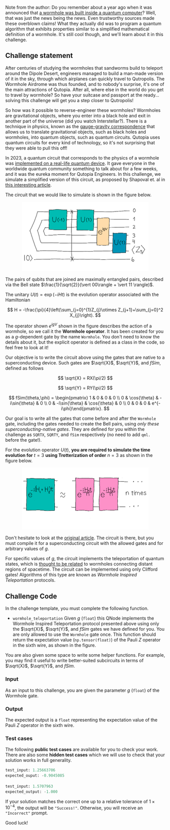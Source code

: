 Note from the author: Do you remember about a year ago when it was announced that [a wormhole was built inside a quantum computer](https://www.quantamagazine.org/physicists-create-a-wormhole-using-a-quantum-computer-20221130/)? Well, that was just the news being the news. Even trustworthy sources made these overblown claims! What they actually did was to program a quantum algorithm that exhibits properties similar to a simplified mathematical definition of a wormhole. It's still cool though, and we'll learn about it in this challenge. 



## Challenge statement

After centuries of studying the wormholes that sandworms build to teleport around the Dipole Desert, engineers managed to build a man-made version of it in the sky, through which airplanes can quickly travel to Qutropolis. The Wormhole Airdrome was thus founded, and to nobody's surprise, it's one of the main attractions of Qutopia. After all, where else in the world do you get to travel by wormhole? So have your suitcase and passport at the ready... solving this challenge will get you a step closer to Qutropolis!

So how was it possible to reverse-engineer these wormholes? Wormholes are gravitational objects, where you enter into a black hole and exit in another part of the universe (did you watch Interstellar?). There is a technique in physics, known as the [gauge-gravity correspondence](https://en.wikipedia.org/wiki/AdS/CFT_correspondence) that allows us to translate gravitational objects, such as black holes and wormholes, into quantum objects, such as quantum circuits. Qutopia uses quantum circuits for every kind of technology, so it's not surprising that they were able to pull this off!

In 2023, a quantum circuit that corresponds to the physics of a wormhole was [implemented on a real-life quantum device](https://www.nature.com/articles/s41586-022-05424-3). It gave everyone in the worldwide quantum community something to talk about for a few weeks, and it was the eureka moment for Qutopia Engineers. In this challenge, we simulate a simplified version of this circuit, as proposed by Shapoval et. al in [this interesting article](https://arxiv.org/abs/2205.14081). 

The circuit that we would like to simulate is shown in the figure below. 

<p align="center">
<img src="./images/wormhole.png" width="400"/>
</p>

The pairs of qubits that are joined are maximally entangled pairs, described via the Bell state $\frac{1}{\sqrt{2}}(\vert 00\rangle + \vert 11 \rangle)$. 

The unitary $U(t) = \exp(-i H t)$ is the evolution operator associated with the Hamiltonian 

$$ 
H = -\frac{\pi}{4}\left(\sum_{j=0}^{1}Z_{j}\otimes Z_{j+1}+\sum_{j=0}^2 X_{j}\right).
$$

The operator shown $e^{igV}$ shown in the figure describes the action of a wormhole, so we call it the **Wormhole operator**. It has been created for you as a $g$-dependent gate by the name `Wormhole`. You don't need to know the details about it, but the explicit operator is defined as a class in the code, so feel free to look at it!

Our objective is to write the circuit above using the gates that are native to a superconducting device. Such gates are $\sqrt{X}$, $\sqrt{Y}$, and $fSim$, defined as follows 

$$
\sqrt{X} = RX(\pi/2)
$$

$$
\sqrt{Y} = RY(\pi/2)
$$

$$
fSim(\theta,\phi) = \begin{pmatrix} 1 & 0 & 0 & 0 \\
0 & \cos{\theta} & -i\sin{\theta} & 0 \\ 0 & -i\sin{\theta} & \cos{\theta} & 0 \\ 0 & 0 & 0 & e^{-i\phi}\end{pmatrix}.
$$

Our goal is to write all the gates that come before and after the `Wormhole` gate, including the gates needed to create the Bell pairs, using *only these superconducting-native gates*. They are defined for you within the challenge as `SQRTX`, `SQRTY`, and `fSim` respectively (no need to add `qml.` before the gate!). 

For the evolution operator $U(t)$, **you are required to simulate the time evolution for** $t=3$ **using Trotterization of order** $n=3$ as shown in the figure below.

<p align="center">
<img src="./images/wormhole_trotter.png" width="400"/>
</p>

Don't hesitate to look at the [original article](https://arxiv.org/abs/2205.14081). The circuit is there, but you must compile it for a superconducting circuit with the allowed gates and for arbitrary values of $g$. 

For specific values of $g$, the circuit implements the teleportation of quantum states, which is [thought to be related](https://en.wikipedia.org/wiki/ER_%3D_EPR) to wormholes connecting distant regions of spacetime. The circuit can be implemented using only Clifford gates! Algorithms of this type are known as *Wormhole Inspired Teleportation* protocols.

## Challenge Code

In the challenge template, you must complete the following function.

- `wormhole_teleportation` Given $g$ (`float`) this QNode implements the Wormhole Inspired Teleportation protocol presented above using only the $\sqrt{X}$, $\sqrt{Y}$, and $fSim$ gates we have defined for you. You are only allowed to use the `Wormhole` gate once. This function should return the expectation value (`np.tensor(float)`) of the Pauli $Z$ operator in the sixth wire, as shown in the figure.

You are also given some space to write some helper functions. For example, you may find it useful to write better-suited subcircuits in terms of $\sqrt{X}$, $\sqrt{Y}$, and $fSim.$

### Input

As an input to this challenge, you are given the parameter $g$ (`float`) of the Wormhole gate. 

### Output

The expected output is a `float` representing the expectation value of the Pauli $Z$ operator in the sixth wire.

### Test cases

The following **public test cases** are available for you to check your work. There are also some **hidden test cases** which we will use to check that your solution works in full generality.

```python
test_input: 1.25663706
expected_ouput: -0.9045085

test_input: 1.5707963
expected_output: -1.000
```

If your solution matches the correct one up to a relative tolerance of $1\times 10^{-4}$, the output will be `"Success!"`. Otherwise, you will receive an `"Incorrect"` prompt.

Good luck!